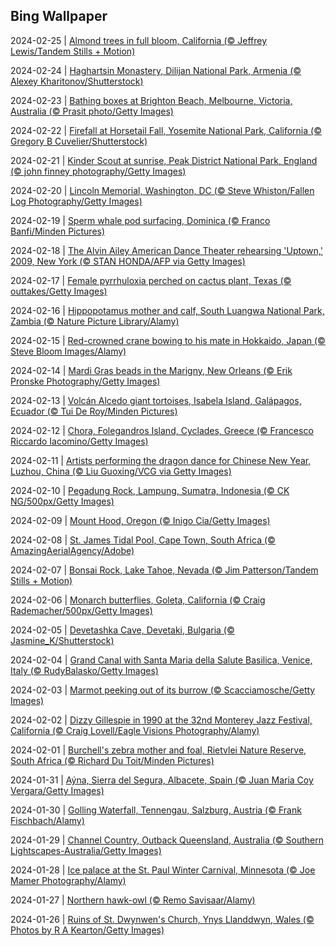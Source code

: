 ## Bing Wallpaper
2024-02-25 | [Almond trees in full bloom, California (© Jeffrey Lewis/Tandem Stills + Motion)](./wallpaper/2024-02-25.jpg) 

2024-02-24 | [Haghartsin Monastery, Dilijan National Park, Armenia (© Alexey Kharitonov/Shutterstock)](./wallpaper/2024-02-24.jpg) 

2024-02-23 | [Bathing boxes at Brighton Beach, Melbourne, Victoria, Australia (© Prasit photo/Getty Images)](./wallpaper/2024-02-23.jpg) 

2024-02-22 | [Firefall at Horsetail Fall, Yosemite National Park, California (© Gregory B Cuvelier/Shutterstock)](./wallpaper/2024-02-22.jpg) 

2024-02-21 | [Kinder Scout at sunrise, Peak District National Park, England (© john finney photography/Getty Images)](./wallpaper/2024-02-21.jpg) 

2024-02-20 | [Lincoln Memorial, Washington, DC (© Steve Whiston/Fallen Log Photography/Getty Images)](./wallpaper/2024-02-20.jpg) 

2024-02-19 | [Sperm whale pod surfacing, Dominica (© Franco Banfi/Minden Pictures)](./wallpaper/2024-02-19.jpg) 

2024-02-18 | [The Alvin Ailey American Dance Theater rehearsing 'Uptown,' 2009, New York (© STAN HONDA/AFP via Getty Images)](./wallpaper/2024-02-18.jpg) 

2024-02-17 | [Female pyrrhuloxia perched on cactus plant, Texas (© outtakes/Getty Images)](./wallpaper/2024-02-17.jpg) 

2024-02-16 | [Hippopotamus mother and calf, South Luangwa National Park, Zambia (© Nature Picture Library/Alamy)](./wallpaper/2024-02-16.jpg) 

2024-02-15 | [Red-crowned crane bowing to his mate in Hokkaido, Japan (© Steve Bloom Images/Alamy)](./wallpaper/2024-02-15.jpg) 

2024-02-14 | [Mardi Gras beads in the Marigny, New Orleans (© Erik Pronske Photography/Getty Images)](./wallpaper/2024-02-14.jpg) 

2024-02-13 | [Volcán Alcedo giant tortoises, Isabela Island, Galápagos, Ecuador (© Tui De Roy/Minden Pictures)](./wallpaper/2024-02-13.jpg) 

2024-02-12 | [Chora, Folegandros Island, Cyclades, Greece (© Francesco Riccardo Iacomino/Getty Images)](./wallpaper/2024-02-12.jpg) 

2024-02-11 | [Artists performing the dragon dance for Chinese New Year, Luzhou, China (© Liu Guoxing/VCG via Getty Images)](./wallpaper/2024-02-11.jpg) 

2024-02-10 | [Pegadung Rock, Lampung, Sumatra, Indonesia (© CK NG/500px/Getty Images)](./wallpaper/2024-02-10.jpg) 

2024-02-09 | [Mount Hood, Oregon (© Inigo Cia/Getty Images)](./wallpaper/2024-02-09.jpg) 

2024-02-08 | [St. James Tidal Pool, Cape Town, South Africa (© AmazingAerialAgency/Adobe)](./wallpaper/2024-02-08.jpg) 

2024-02-07 | [Bonsai Rock, Lake Tahoe, Nevada (© Jim Patterson/Tandem Stills + Motion)](./wallpaper/2024-02-07.jpg) 

2024-02-06 | [Monarch butterflies, Goleta, California (© Craig Rademacher/500px/Getty Images)](./wallpaper/2024-02-06.jpg) 

2024-02-05 | [Devetashka Cave, Devetaki, Bulgaria (© Jasmine_K/Shutterstock)](./wallpaper/2024-02-05.jpg) 

2024-02-04 | [Grand Canal with Santa Maria della Salute Basilica, Venice, Italy (© RudyBalasko/Getty Images)](./wallpaper/2024-02-04.jpg) 

2024-02-03 | [Marmot peeking out of its burrow (© Scacciamosche/Getty Images)](./wallpaper/2024-02-03.jpg) 

2024-02-02 | [Dizzy Gillespie in 1990 at the 32nd Monterey Jazz Festival, California (© Craig Lovell/Eagle Visions Photography/Alamy)](./wallpaper/2024-02-02.jpg) 

2024-02-01 | [Burchell's zebra mother and foal, Rietvlei Nature Reserve, South Africa (© Richard Du Toit/Minden Pictures)](./wallpaper/2024-02-01.jpg) 

2024-01-31 | [Aýna, Sierra del Segura, Albacete, Spain (© Juan Maria Coy Vergara/Getty Images)](./wallpaper/2024-01-31.jpg) 

2024-01-30 | [Golling Waterfall, Tennengau, Salzburg, Austria (© Frank Fischbach/Alamy)](./wallpaper/2024-01-30.jpg) 

2024-01-29 | [Channel Country, Outback Queensland, Australia (© Southern Lightscapes-Australia/Getty Images)](./wallpaper/2024-01-29.jpg) 

2024-01-28 | [Ice palace at the St. Paul Winter Carnival, Minnesota (© Joe Mamer Photography/Alamy)](./wallpaper/2024-01-28.jpg) 

2024-01-27 | [Northern hawk-owl (© Remo Savisaar/Alamy)](./wallpaper/2024-01-27.jpg) 

2024-01-26 | [Ruins of St. Dwynwen's Church, Ynys Llanddwyn, Wales (© Photos by R A Kearton/Getty Images)](./wallpaper/2024-01-26.jpg) 

